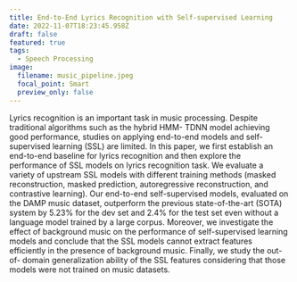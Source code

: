 ```yaml
---
title: End-to-End Lyrics Recognition with Self-supervised Learning
date: 2022-11-07T18:23:45.958Z
draft: false
featured: true
tags:
  - Speech Processing
image:
  filename: music_pipeline.jpeg
  focal_point: Smart
  preview_only: false
---
```

Lyrics recognition is an important task in music processing. Despite traditional algorithms such as the hybrid HMM- TDNN model achieving good performance, studies on applying end-to-end models and self-supervised learning (SSL) are limited. In this paper, we first establish an end-to-end baseline for lyrics recognition and then explore the performance of SSL models on lyrics recognition task. We evaluate a variety of upstream SSL models with different training methods (masked reconstruction, masked prediction, autoregressive reconstruction, and contrastive learning). Our end-to-end self-supervised models, evaluated on the DAMP music dataset, outperform the previous state-of-the-art (SOTA) system by 5.23% for the dev set and 2.4% for the test set even without a language model trained by a large corpus. Moreover, we investigate the effect of background music on the performance of self-supervised learning models and conclude that the SSL models cannot extract features efficiently in the presence of background music. Finally, we study the out-of- domain generalization ability of the SSL features considering that those models were not trained on music datasets.